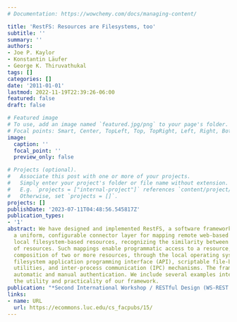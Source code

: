 ```yaml
---
# Documentation: https://wowchemy.com/docs/managing-content/

title: 'RestFS: Resources are Filesystems, too'
subtitle: ''
summary: ''
authors:
- Joe P. Kaylor
- Konstantin Läufer
- George K. Thiruvathukal
tags: []
categories: []
date: '2011-01-01'
lastmod: 2022-11-19T22:39:26-06:00
featured: false
draft: false

# Featured image
# To use, add an image named `featured.jpg/png` to your page's folder.
# Focal points: Smart, Center, TopLeft, Top, TopRight, Left, Right, BottomLeft, Bottom, BottomRight.
image:
  caption: ''
  focal_point: ''
  preview_only: false

# Projects (optional).
#   Associate this post with one or more of your projects.
#   Simply enter your project's folder or file name without extension.
#   E.g. `projects = ["internal-project"]` references `content/project/deep-learning/index.md`.
#   Otherwise, set `projects = []`.
projects: []
publishDate: '2023-07-11T04:48:56.545817Z'
publication_types:
- '1'
abstract: We have designed and implemented RestFS, a software framework that provides
  a uniform, configurable connector layer for mapping remote web-based resources to
  local filesystem-based resources, recognizing the similarity between these two types
  of resources. Such mappings enable programmatic access to a resource, as well as
  composition of two or more resources, through the local operating system's standard
  filesystem application programming interface (API), scriptable file-based command-line
  utilities, and inter-process communication (IPC) mechanisms. The framework supports
  automatic and manual authentication. We include several examples intended to show
  the utility and practicality of our framework.
publication: "*Second International Workshop / RESTful Design (WS-REST '11)*"
links:
- name: URL
  url: https://ecommons.luc.edu/cs_facpubs/15/
---
```

